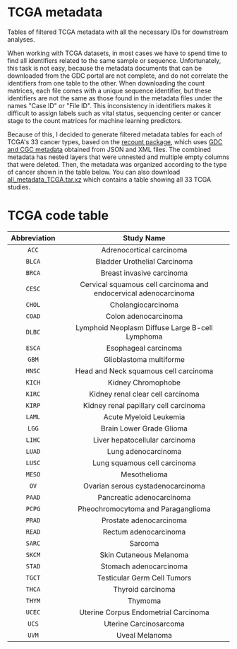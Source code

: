 # TCGA metadata
Tables of filtered TCGA metadata with all the necessary IDs for downstream analyses.

When working with TCGA datasets, in most cases we have to spend time to find all identifiers related to the same sample or sequence. 
Unfortunately, this task is not easy, because the metadata documents that can be downloaded from the GDC portal are not complete, and do not correlate the identifiers from one table to the other. 
When downloading the count matrices, each file comes with a unique sequence identifier, but these identifiers are not the same as those found in the metadata files under the names "Case ID" or "File ID". 
This inconsistency in identifiers makes it difficult to assign labels such as vital status, sequencing center or cancer stage to the count matrices for machine learning predictors.

Because of this, I decided to generate filtered metadata tables for each of TCGA's 33 cancer types, based on the [recount package](https://github.com/leekgroup/recount), which uses [GDC and CGC metadata](https://rdrr.io/bioc/recount/man/all_metadata.html) obtained from JSON and XML files. The combined metadata has nested layers that were unnested and multiple empty columns that were deleted. Then, the metadata was organized according to the type of cancer shown in the table below. You can also download [all_metadata_TCGA.tar.xz](https://github.com/Hereje-CL/TCGA-metadata/blob/main/metadata/all_metadata_TCGA.tar.xz) which contains a table showing all 33 TCGA studies.


TCGA code table
======
Abbreviation | Study Name
:---: | :---:
`ACC` |	Adrenocortical carcinoma
`BLCA` | Bladder Urothelial Carcinoma
`BRCA` | Breast invasive carcinoma
`CESC` |	Cervical squamous cell carcinoma and endocervical adenocarcinoma
`CHOL` |	Cholangiocarcinoma
`COAD` |	Colon adenocarcinoma
`DLBC` |	Lymphoid Neoplasm Diffuse Large B-cell Lymphoma
`ESCA` |	Esophageal carcinoma
`GBM` |	Glioblastoma multiforme
`HNSC` |	Head and Neck squamous cell carcinoma
`KICH` |	Kidney Chromophobe
`KIRC` |	Kidney renal clear cell carcinoma
`KIRP` |	Kidney renal papillary cell carcinoma
`LAML` |	Acute Myeloid Leukemia
`LGG` |	Brain Lower Grade Glioma
`LIHC` |	Liver hepatocellular carcinoma
`LUAD` |	Lung adenocarcinoma
`LUSC` |	Lung squamous cell carcinoma
`MESO` |	Mesothelioma
`OV` |	Ovarian serous cystadenocarcinoma
`PAAD` |	Pancreatic adenocarcinoma
`PCPG` |	Pheochromocytoma and Paraganglioma
`PRAD` |	Prostate adenocarcinoma
`READ` |	Rectum adenocarcinoma
`SARC` |	Sarcoma
`SKCM` |	Skin Cutaneous Melanoma
`STAD` |	Stomach adenocarcinoma
`TGCT` |	Testicular Germ Cell Tumors
`THCA` |	Thyroid carcinoma
`THYM` |	Thymoma
`UCEC` |	Uterine Corpus Endometrial Carcinoma
`UCS` |	Uterine Carcinosarcoma
`UVM` |	Uveal Melanoma
